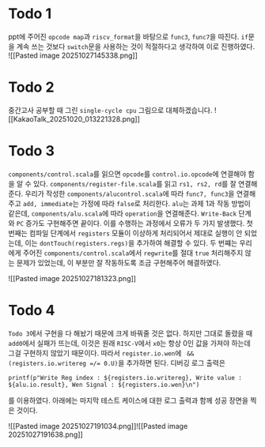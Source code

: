 # Todo 1

ppt에 주어진 `opcode map`과 `riscv_format`을 바탕으로 `func3`, `func7`을 따진다. `if`문을 계속 쓰는 것보다 `switch`문을 사용하는 것이 적절하다고 생각하여 이로 진행하였다.
![[Pasted image 20251027145338.png]]

# Todo 2

중간고사 공부할 때 그린 `single-cycle cpu` 그림으로 대체하겠습니다.
![[KakaoTalk_20251020_013221328.png]]

# Todo 3

`components/control.scala`를 읽으면 `opcode`를 `control.io.opcode`에 연결해야 함을 알 수 있다. `components/register-file.scala`를 읽고 `rs1, rs2, rd`를 잘 연결해준다. 우리가 작성한 `components/alucontrol.scala`에 따라 `func7, func3`을 연결해주고 `add, immediate`는 가정에 따라 `false`로 처리한다. `alu`는 과제 1과 작동 방법이 같은데, `components/alu.scala`에 따라 `operation`을 연결해준다. `Write-Back` 단계와 `PC` 증가도 구현해주면 끝이다.
이를 수행하는 과정에서 오류가 두 가지 발생했다. 첫 번째는 컴파일 단계에서 `registers` 모듈이 이상하게 처리되어서 제대로 실행이 안 되었는데, 이는 `dontTouch(registers.regs)`을 추가하여 해결할 수 있다. 두 번쨰는 우리에게 주어진 `components/control.scala`에서 `regwrite`를 절대 `true` 처리해주지 않는 문제가 있었는데, 이 부분만 잘 작동하도록 조금 구현해주어 해결하였다.

![[Pasted image 20251027181323.png]]

# Todo 4

`Todo 3`에서 구현을 다 해놨기 때문에 크게 바꿔줄 것은 없다. 하지만 그대로 돌렸을 때 `add0`에서 실패가 뜨는데, 이것은 원래 `RISC-V`에서 `x0`는 항상 0인 값을 가져야 하는데 그걸 구현하지 않았기 때문이다. 따라서 `register.io.wen`에 ` && (registers.io.writereg =/= 0.U)`을 추가하면 된다.
디버깅 로그 출력은 
```
printf(p"Write Reg index : ${registers.io.writereg}, Write value : ${alu.io.result}, Wen Signal : ${registers.io.wen}\n")
```
를 이용하였다. 아래에는 마지막 테스트 케이스에 대한 로그 출력과 함께 성공 장면을 찍은 것이다.

![[Pasted image 20251027191034.png]]![[Pasted image 20251027191638.png]]